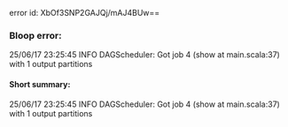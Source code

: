 error id: XbOf3SNP2GAJQj/mAJ4BUw==
### Bloop error:

25/06/17 23:25:45 INFO DAGScheduler: Got job 4 (show at main.scala:37) with 1 output partitions
#### Short summary: 

25/06/17 23:25:45 INFO DAGScheduler: Got job 4 (show at main.scala:37) with 1 output partitions